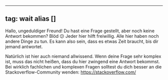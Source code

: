 
---
tag: wait
alias []
---

Hallo, ungeduldiger Freund! Du hast eine Frage gestellt, aber noch keine Antwort bekommen? Blöd 😕
Jeder hier hilft freiwillig. Alle hier haben noch andere Dinge zu tun. Es kann also sein, dass es etwas Zeit braucht, bis dir jemand antwortet.

Natürlich ist hier auch niemand allwissend. Wenn deine Frage sehr komplex ist, muss das nicht heißen, dass du hier zwingend eine Antwort bekommst. Bei wirklich fachlichen und komplexen Fragen solltest du dich besser an die Stackoverflow-Community wenden: https://stackoverflow.com/
